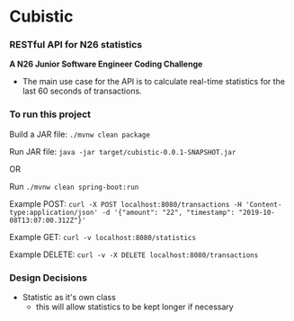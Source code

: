 # Cubistic


### RESTful API for N26 statistics
**A N26 Junior Software Engineer Coding Challenge**
* The main use case for the API is to calculate real-time statistics for the last 60 seconds of transactions.


### To run this project
Build a JAR file: `./mvnw clean package`

Run JAR file: `java -jar target/cubistic-0.0.1-SNAPSHOT.jar`

OR

Run `./mvnw clean spring-boot:run`

Example POST:
`curl -X POST localhost:8080/transactions -H 'Content-type:application/json' -d '{"amount": "22", "timestamp": "2019-10-08T13:07:00.312Z"}'`

Example GET:
`curl -v localhost:8080/statistics`

Example DELETE:
`curl -v -X DELETE localhost:8080/transactions`  


### Design Decisions
* Statistic as it's own class
  * this will allow statistics to be kept longer if necessary

